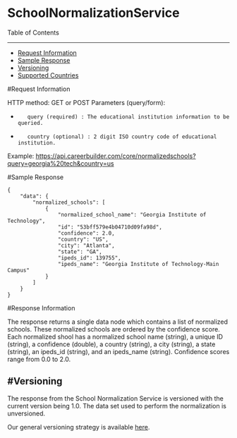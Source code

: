 SchoolNormalizationService
=============

Table of Contents
_________
- [Request Information](#request-information)
- [Sample Response](#sample-response)
- [Versioning](#versioning)
- [Supported Countries](#supported-countries)



#Request Information


HTTP method: GET or POST
Parameters (query/form):
-        query (required) : The educational institution information to be queried.
-        country (optional) : 2 digit ISO country code of educational institution.
 
Example: https://api.careerbuilder.com/core/normalizedschools?query=georgia%20tech&country=us

#Sample Response


```
{
    "data": {
        "normalized_schools": [
            {
                "normalized_school_name": "Georgia Institute of Technology",
                "id": "53bff579e4b04710d09fa98d",
                "confidence": 2.0,
                "country": "US",
                "city": "Atlanta",
                "state": "GA",
                "ipeds_id": 139755",
                "ipeds_name": "Georgia Institute of Technology-Main Campus"
            }
        ]
    }
}
```


#Response Information

The response returns a single data node which contains a list of normalized schools. These normalized schools are ordered by the confidence score. Each normalized shool has a normalized school name (string), a unique ID (string), a confidence (double), a country (string), a city (string), a state (string), an ipeds_id (string), and an ipeds_name (string). Confidence scores range from 0.0 to 2.0.


#Versioning
-----------
The response from the School Normalization Service is versioned with the current version being 1.0. The data set used to perform the normalization is unversioned.

Our general versioning strategy is available [here](/Versioning.md).
